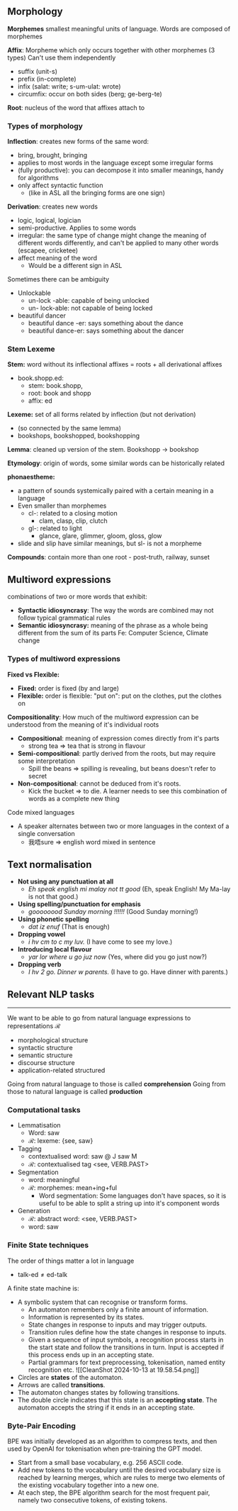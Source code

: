 ## Morphology

**Morphemes** smallest meaningful units of language. Words are composed of morphemes

**Affix**: Morpheme which only occurs together with other morphemes (3 types) 
	Can't use them independently 
- suffix (unit-s)
- prefix (in-complete)
- infix (salat: write; s-um-ulat: wrote)
- circumfix: occur on both sides (berg; ge-berg-te)

**Root**: nucleus of the word that affixes attach to

### Types of morphology
**Inflection**: creates new forms of the same word: 
- bring, brought, bringing
- applies to most words in the language except some irregular forms 
- (fully productive): you can decompose it into smaller meanings, handy for algorithms
- only affect syntactic function 
	- (like in ASL all the bringing forms are one sign)

**Derivation**: creates new words
- logic, logical, logician
- semi-productive. Applies to some words
- irregular: the same type of change might change the meaning of different words differently, and can't be applied to many other words (escapee, cricketee)
- affect meaning of the word
	- Would be a different sign in ASL

Sometimes there can be ambiguity
- Unlockable
	- un-lock  -able: capable of being unlocked
	- un-  lock-able: not capable of being locked
- beautiful dancer
	- beautiful dance   -er: says something about the dance
	- beautiful    dance-er: says something about the dancer

### Stem Lexeme 
**Stem:** word without its inflectional affixes = roots + all derivational affixes
- book.shopp.ed: 
	- stem: book.shopp, 
	- root: book and shopp
	- affix: ed

**Lexeme:** set of all forms related by inflection (but not derivation) 
- (so connected by the same lemma)
- bookshops, bookshopped, bookshopping

**Lemma**: cleaned up version of the stem. Bookshopp -> bookshop

**Etymology**: origin of words, some similar words can be historically related

**phonaestheme:**
- a pattern of sounds systemically paired with a certain meaning in a language
- Even smaller than morphemes
	- cl-: related to a closing motion
		- clam, clasp, clip, clutch
	- gl-: related to light
		- glance, glare, glimmer, gloom, gloss, glow
- slide and slip have similar meanings, but sl- is not a morpheme

**Compounds**: contain more than one root
	- post-truth, railway, sunset

## Multiword expressions

combinations of two or more words that exhibit:
- **Syntactic idiosyncrasy**: The way the words are combined may not follow typical grammatical rules
- **Semantic idiosyncrasy:** meaning of the phrase as a whole being different from the sum of its parts
Fe: Computer Science, Climate change
### Types of multiword expressions

**Fixed vs Flexible:**
- **Fixed:** order is fixed (by and large)
- **Flexible:** order is flexible: "put on": put on the clothes, put the clothes on

**Compositionality**: How much of the multiword expression can be understood from the meaning of it's individual roots
- **Compositional**: meaning of expression comes directly from it's parts
	- strong tea => tea that is strong in flavour
- **Semi-compositional**: partly derived from the roots, but may require some interpretation
	- Spill the beans => spilling is revealing, but beans doesn't refer to secret
- **Non-compositional**: cannot be deduced from it's roots. 
	- Kick the bucket => to die. A learner needs to see this combination of words as a complete new thing

Code mixed languages
- A speaker alternates between two or more languages in the context of a single conversation
	- 我唔sure => english word mixed in sentence

## Text normalisation
- **Not using any punctuation at all**  
	- _Eh speak english mi malay not tt good_ (Eh, speak English! My Ma-lay is not that good.)
- **Using spelling/punctuation for emphasis**  
	- _goooooood Sunday morning !!!!!!_ (Good Sunday morning!)
- **Using phonetic spelling**  
	- _dat iz enuf_ (That is enough)
- **Dropping vowel**  
	- _i hv cm to c my luv._ (I have come to see my love.)
- **Introducing local flavour**  
	- _yar lor where u go juz now_ (Yes, where did you go just now?)
- **Dropping verb**  
	- _I hv 2 go. Dinner w parents._ (I have to go. Have dinner with parents.)

## Relevant NLP tasks
---
We want to be able to go from natural language expressions to representations $\mathcal{R}$
- morphological structure
- syntactic structure
- semantic structure
- discourse structure
- application-related structured

Going from natural language to those is called **comprehension** 
Going from those to natural language is called **production**
### Computational tasks
- Lemmatisation
	- Word: saw
	- $\mathcal{R}$: lexeme: {see, saw}
- Tagging
	- contextualised word: saw @ J saw M
	- $\mathcal{R}$: contextualised tag <see, VERB.PAST>
- Segmentation
	- word: meaningful
	- $\mathcal{R}$: morphemes: mean+ing+ful
		- Word segmentation: Some languages don't have spaces, so it is useful to be able to split a string up into it's component words
- Generation
	- $\mathcal{R}$: abstract word: <see, VERB.PAST>
	- word: saw

### Finite State techniques
The order of things matter a lot in language
- $\text{talk-ed} \neq \text{ed-talk}$

A finite state machine is:
- A symbolic system that can recognise or transform forms.
	- An automaton remembers only a finite amount of information.
	- Information is represented by its states.
	- State changes in response to inputs and may trigger outputs.
	- Transition rules define how the state changes in response to inputs.
	- Given a sequence of input symbols, a recognition process starts in the start state and follow the transitions in turn. Input is accepted if this process ends up in an accepting state.
	- Partial grammars for text preprocessing, tokenisation, named entity recognition etc.
![[CleanShot 2024-10-13 at 19.58.54.png]]
- Circles are **states** of the automaton.
- Arrows are called **transitions**.
- The automaton changes states by following transitions.
- The double circle indicates that this state is an **accepting state**. The automaton accepts the string if it ends in an accepting state.
### Byte-Pair Encoding
BPE was initially developed as an algorithm to compress texts, and then used by OpenAI for tokenisation when pre-training the GPT model.
- Start from a small base vocabulary, e.g. 256 ASCII code.
- Add new tokens to the vocabulary until the desired vocabulary size is reached by learning merges, which are rules to merge two elements of the existing vocabulary together into a new one.
- At each step, the BPE algorithm search for the most frequent pair, namely two consecutive tokens, of existing tokens.
